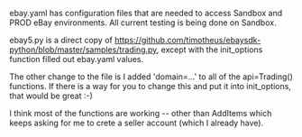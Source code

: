 ebay.yaml has configuration files that are needed to access Sandbox and PROD eBay environments. All current testing is being done on Sandbox.

ebay5.py is a direct copy of https://github.com/timotheus/ebaysdk-python/blob/master/samples/trading.py, except with the init_options function filled out ebay.yaml values.

The other change to the file is I added 'domain=...' to all of the api=Trading() functions. If there is a way for you to change this and put it into init_options, that would be great :-)

I think most of the functions are working -- other than AddItems which keeps asking for me to crete a seller account (which I already have).
